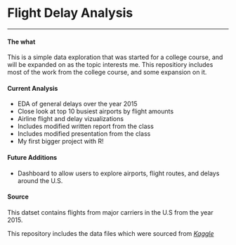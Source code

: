 # Flight Delay Analysis
---
#### The what
This is a simple data exploration that was started for a college course, and will be expanded on as the topic interests me. This repositiory includes most of the work from the college course, and some expansion on it.

#### Current Analysis
- EDA of general delays over the year 2015
- Close look at top 10 busiest airports by flight amounts
- Airline flight and delay vizualizations
- Includes modified written report from the class
- Includes modified presentation from the class
- My first bigger project with R!

#### Future Additions
- Dashboard to allow users to explore airports, flight routes, and delays around the U.S.

#### Source
This datset contains flights from major carriers in the U.S from the year 2015.

This repository includes the data files which were sourced from *[Kaggle](https://www.kaggle.com/usdot/flight-delays)*




